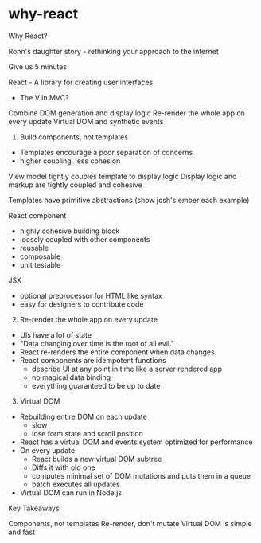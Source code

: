 why-react
=========

Why React?

Ronn's daughter story - rethinking your approach to the internet

Give us 5 minutes

React - A library for creating user interfaces

- The V in MVC?

Combine DOM generation and display logic
Re-render the whole app on every update
Virtual DOM and synthetic events

1. Build components, not templates
 - Templates encourage a poor separation of concerns
  - higher coupling, less cohesion

  View model tightly couples template to display logic
  Display logic and markup are tightly coupled and cohesive

  Templates have primitive abstractions (show josh's ember each example)

  React component
  - highly cohesive building block
  - loosely coupled with other components
  - reusable
  - composable
  - unit testable

  JSX
  - optional preprocessor for HTML like syntax
  - easy for designers to contribute code

2. Re-render the whole app on every update
  - UIs have a lot of state
  - "Data changing over time is the root of all evil."
  - React re-renders the entire component when data changes.
  - React components are idempotent functions
    - describe UI at any point in time like a server rendered app
    - no magical data binding
    - everything guaranteed to be up to date

3. Virtual DOM
  - Rebuilding entire DOM on each update
    - slow
    - lose form state and scroll position
  - React has a virtual DOM and events system optimized for performance
  - On every update
    - React builds a new virtual DOM subtree
    - Diffs it with old one
    - computes minimal set of DOM mutations and puts them in a queue
    - batch executes all updates
  - Virtual DOM can run in Node.js

Key Takeaways

Components, not templates
Re-render, don't mutate
Virtual DOM is simple and fast

